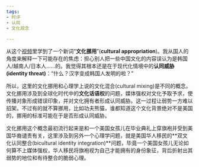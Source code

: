 ```yaml
---
tags:
- 时评
- 认同
- 文化观念
  
---
```

从这个[视频](https://b23.tv/2LZA4D)里学到了一个新词“**文化挪用**”(**cultural appropriation**)。我从国人的角度来解释一下可能存在的焦虑：担心别人把一些中国文化的内容误认为是韩国人/越南人/日本人……的。我觉得其根本还是在于现代化情境中的**认同威胁(identity threat)**：“什么？汉字变成韩国人发明的啦？”

所以，这里的文化挪用和心理学上说的文化混合(cultural mixing)是不同的概念。文化挪用涉及到全球化时代中的**文化话语权**的问题，媒体强权对文化予取予求，使传播对象形成错误印象，并对文化拥有者形成认同威胁。这一过程让弱势一方难以招架。不过有的就不算挪用，比如功夫熊猫，谁都知道这个文化背景绝对不是美国的，挪用的标准可能在于是否形成认同威胁。

文化挪用这个概念最初流行起来是和一个美国女孩儿在毕业典礼上穿旗袍并受到美国华裔谴责有关，这里涉及到另外一个心理学问题，就是美国华人移民的**双文化认同整合(bicultural identity integration)**问题，毕竟一个美国女孩儿无论如何算不上媒体强权，华人移民将旗袍视为自己才能拥有的身份象征，背后折射出其弱势的地位和有待整合的脆弱心理。